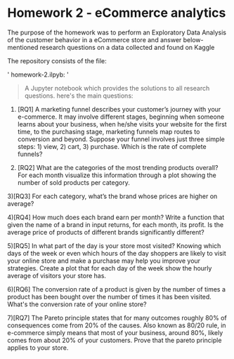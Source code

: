 # Homework 2 - eCommerce analytics

The purpose of the homework was to perform an Exploratory Data Analysis of the customer behavior in a eCommerce store and answer below-mentioned research questions on a data collected and found on Kaggle

The repository consists of the file:

' homework-2.ilpyb: '

> A Jupyter notebook which provides the solutions to all research questions.
here's the main questions:
1) [RQ1] A marketing funnel describes your customer’s journey with your e-commerce. It may involve different stages, beginning when someone learns about your business, when he/she visits your website for the first time, to the purchasing stage, marketing funnels map routes to conversion and beyond. Suppose your funnel involves just three simple steps: 1) view, 2) cart, 3) purchase. Which is the rate of complete funnels?

2) [RQ2] What are the categories of the most trending products overall? For each month visualize this information through a plot showing the number of sold products per category.

3)[RQ3] For each category, what’s the brand whose prices are higher on average?

4)[RQ4] How much does each brand earn per month? Write a function that given the name of a brand in input returns, for each month, its profit. Is the average price of products of different brands significantly different?

5)[RQ5] In what part of the day is your store most visited? Knowing which days of the week or even which hours of the day shoppers are likely to visit your online store and make a purchase may help you improve your strategies. Create a plot that for each day of the week show the hourly average of visitors your store has.

6)[RQ6] The conversion rate of a product is given by the number of times a product has been bought over the number of times it has been visited. What's the conversion rate of your online store?

7)[RQ7] The Pareto principle states that for many outcomes roughly 80% of consequences come from 20% of the causes. Also known as 80/20 rule, in e-commerce simply means that most of your business, around 80%, likely comes from about 20% of your customers.
Prove that the pareto principle applies to your store.


